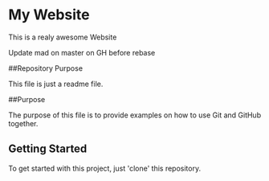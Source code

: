 # My Website

This is a realy awesome Website

Update mad on master on GH before rebase

##Repository Purpose

This file is just a readme file.

##Purpose

The purpose of this file is to provide examples
on how to use Git and GitHub together.

## Getting Started

To get started with this project, just 'clone' this repository.
